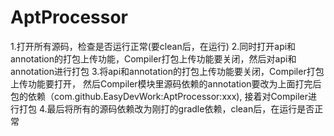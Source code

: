 # AptProcessor
1.打开所有源码，检查是否运行正常(要clean后，在运行)
2.同时打开api和annotation的打包上传功能，Compiler打包上传功能要关闭，然后对api和annotation进行打包
3.将api和annotation的打包上传功能要关闭，Compiler打包上传功能要打开，
  然后Compiler模块里源码依赖的annotation要改为上面打完后包的依赖（com.github.EasyDevWork:AptProcessor:xxx),
  接着对Compiler进行打包
4.最后将所有的源码依赖改为刚打的gradle依赖，clean后，在运行是否正常
